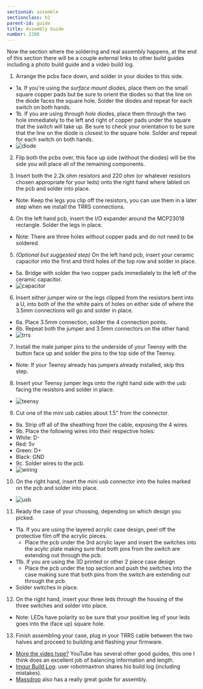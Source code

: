 ```yaml
---
sectionid: assemble
sectionclass: h2
parent-id: guide
title: Assembly Guide
number: 2200
---
```


Now the section where the soldering and real assembly happens, at the end of this section there will be a couple external links to other build guides including a photo build guide and a video build log.

1. Arrange the pcbs face down, and solder in your diodes to this side.
  * 1a. If you're using the _surface mount_ diodes, place them on the small square copper pads but be sure to orient the diodes so that the line on the diode faces the square hole. Solder the diodes and repeat for each switch on both hands.
  * 1b. If you are using _through hole_ diodes, place them through the two hole immediately to the left and right of copper pads under the square that the switch will take up. Be sure to check your orientation to be sure that the line on the diode is closest to the square hole. Solder and repeat for each switch on both hands.
  * ![diode](../img/diode-min.jpg)

2. Flip both the pcbs over, this face up side (without the diodes) will be the side you will place all of the remaining components.

3. Insert both the 2.2k ohm resistors and 220 ohm (or whatever resistors chosen appropriate for your leds) onto the right hand where labled on the pcb and solder into place. 
 * Note: Keep the legs you clip off the resistors, you can use them in a later step when we install the TRRS connections.

4. On the left hand pcb, insert the I/O expander around the MCP23018 rectangle. Solder the legs in place.
 * Note: There are three holes without copper pads and do not need to be soldered.

5. _(Optional but suggested step)_ On the left hand pcb, insert your ceramic capacitor into the first and third holes of the top row and solder in place.
 * 5a. Bridge with solder the two copper pads immediately to the left of the ceramic capacitor.
 * ![capacitor](../img/ceramic-min.jpg)

6. Insert either jumper wire or the legs clipped from the resistors bent into a U, into both of the the white pairs of holes on either side of where the 3.5mm connections will go and solder in place.
 * 6a. Place 3.5mm connection, solder the 4 connection points.
 * 6b. Repeat both the jumper and 3.5mm connectors on the other hand.
 * ![trrs](../img/trrs-min.jpg)

7. Install the male jumper pins to the underside of your Teensy with the button face up and solder the pins to the top side of the Teensy.
 * Note: If your Teensy already has jumpers already installed, skip this step.

8. Insert your Teensy jumper legs onto the right hand side with the usb facing the resistors and solder in place.
 * ![teensy](../img/teensy-min.jpg)

9. Cut one of the mini usb cables about 1.5" from the connector.
 * 9a. Strip off all of the sheathing from the cable, exposing the 4 wires.
 * 9b. Place the following wires into their respective holes:
  * White: D-
  * Red:   5v
  * Green: D+
  * Black: GND
 * 9c. Solder wires to the pcb.
 * ![wiring](../img/wiring-min.jpg)

10. On the right hand, insert the mini usb connector into the holes marked on the pcb and solder into place.
 * ![usb](../img/usb-min.jpg)

11. Ready the case of your choosing, depending on which design you picked.
 * 11a. If you are using the layered acrylic case design, peel off the protective film off the acrylic pieces. 
   * Place the pcb under the 3rd acrylic layer and insert the switches into the acylic plate making sure that both pins from the switch are extending out through the pcb.
 * 11b. If you are using the 3D printed or other 2 piece case design
   * Place the pcb under the top section and push the switches into the case making sure that both pins from the switch are extending out through the pcb.
 * Solder switches in place.

12. On the right hand, insert your three leds through the housing of the three switches and solder into place.
 * Note: LEDs have polarity so be sure that your positive leg of your leds goes into the (face up) square hole.
	
13. Finish assembling your case, plug in your TRRS cable between the two halves and proceed to building and flashing your firmware.

* [More the video type?](https://www.youtube.com/watch?v=x1irVrAl3Ts) YouTube has several other good guides, this one I think does an excellent job of balancing information and length.
* [Imgur Build Log](http://imgur.com/a/3riAB): user robotmaxtron shares his build log \(including mistakes\).
* [Massdrop](https://www.massdrop.com/ext/ergodox/assembly.php) also has a really great guide for assembly.

